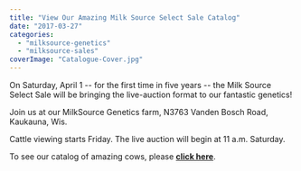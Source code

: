 ```yaml
---
title: "View Our Amazing Milk Source Select Sale Catalog"
date: "2017-03-27"
categories: 
  - "milksource-genetics"
  - "milksource-sales"
coverImage: "Catalogue-Cover.jpg"
---
```


On Saturday, April 1 -- for the first time in five years -- the Milk Source Select Sale will be bringing the live-auction format to our fantastic genetics!

Join us at our MilkSource Genetics farm, N3763 Vanden Bosch Road, Kaukauna, Wis.

Cattle viewing starts Friday. The live auction will begin at 11 a.m. Saturday. 

To see our catalog of amazing cows, please **[click here](https://issuu.com/grandchampiongraphics/docs/milk_source_select_sale_2017)**.
